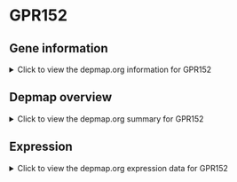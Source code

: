 <h1>GPR152</h1>

<h2>Gene information</h2>
<details>
  <summary>Click to view the depmap.org information for GPR152</summary>
  <p><a href="https://depmap.org/portal/gene/GPR152?tab=about" target="_BLANK">Open page in a new tab...</a></p>
  <iframe src="https://depmap.org/portal/gene/GPR152?tab=about" style="border:none;width:100%;height:800px"></iframe>
</details>

<h2>Depmap overview</h2>
<details>
  <summary>Click to view the depmap.org summary for GPR152</summary>
  <p><a href="https://depmap.org/portal/gene/GPR152?tab=overview" target="_BLANK">Open page in a new tab...</a></p>
  <iframe src="https://depmap.org/portal/gene/GPR152?tab=overview" style="border:none;width:100%;height:800px"></iframe>
</details>

<h2>Expression</h2>
<details>
  <summary>Click to view the depmap.org expression data for GPR152</summary>
  <p><a href="https://depmap.org/portal/gene/GPR152?tab=characterization" target="_BLANK">Open page in a new tab...</a></p>
  <iframe src="https://depmap.org/portal/gene/GPR152?tab=characterization" style="border:none;width:100%;height:800px"></iframe>
</details>


<!--
<h2>Reactome Pathway diagram</h2>
<details>
  <summary>Click to view the Reactome pathway for GPR152</summary>
  <p><a href="PURL" target="_BLANK">Open page in a new tab...</a></p>
  PNAME
</details>
-->


